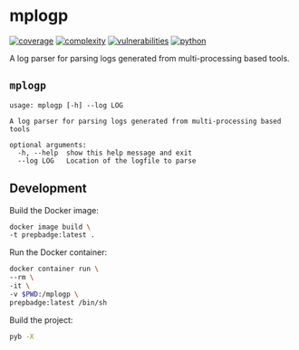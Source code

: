 # mplogp
[![coverage](https://img.shields.io/badge/coverage-100.0%25-green)](https://pybuilder.io/)
[![complexity](https://img.shields.io/badge/complexity-Simple:%202-green)](https://radon.readthedocs.io/en/latest/api.html#module-radon.complexity)
[![vulnerabilities](https://img.shields.io/badge/vulnerabilities-None-green)](https://pypi.org/project/bandit/)
[![python](https://img.shields.io/badge/python-3.9-teal)](https://www.python.org/downloads/)

A log parser for parsing logs generated from multi-processing based tools.


## `mplogp`
```
usage: mplogp [-h] --log LOG

A log parser for parsing logs generated from multi-processing based tools

optional arguments:
  -h, --help  show this help message and exit
  --log LOG   Location of the logfile to parse
```

## Development

Build the Docker image:
```bash
docker image build \
-t prepbadge:latest .
```

Run the Docker container:
```bash
docker container run \
--rm \
-it \
-v $PWD:/mplogp \
prepbadge:latest /bin/sh
```

Build the project:
```bash
pyb -X
```